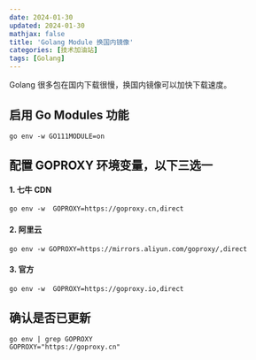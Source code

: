 ```yaml
---
date: 2024-01-30
updated: 2024-01-30
mathjax: false
title: 'Golang Module 换国内镜像'
categories: [技术加油站]
tags: [Golang]
---
```


Golang 很多包在国内下载很慢，换国内镜像可以加快下载速度。

<!--more-->

## 启用 Go Modules 功能
`go env -w GO111MODULE=on`

## 配置 GOPROXY 环境变量，以下三选一

#### 1. 七牛 CDN
`go env -w  GOPROXY=https://goproxy.cn,direct`

#### 2. 阿里云
`go env -w GOPROXY=https://mirrors.aliyun.com/goproxy/,direct`

#### 3. 官方
`go env -w  GOPROXY=https://goproxy.io,direct`

## 确认是否已更新

```
go env | grep GOPROXY
GOPROXY="https://goproxy.cn"
```